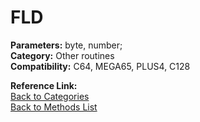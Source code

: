 # FLD

**Parameters:** byte, number;  
**Category:** Other routines  
**Compatibility:** C64, MEGA65, PLUS4, C128  

**Reference Link:**  
[Back to Categories](../categories/other_routines.md)  
[Back to Methods List](../../SUMMARY.md)
